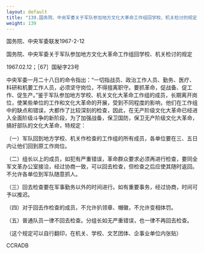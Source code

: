 ```yaml
---
layout: default
title: "139.国务院、中央军委关于军队参加地方文化大革命工作组回学校、机关检讨的规定"
weight: 139
---
```


国务院、中央军委联发1967-2-12

国务院、中央军委关于军队参加地方文化大革命工作组回学校、机关检讨的规定

1967.02.12；［67］国秘字23号

中央军委一月二十八日的命令指出：“一切指战员、政治工作人员、勤务、医疗、科研和机要工作人员，必须坚守岗位，不得擅离职守。要抓革命，促战备、促工作、促生产。”鉴于军队参加地方学校、机关文化大革命工作组的成员，长期离开岗位，使某些单位的工作和文化大革命的开展，受到不同程度的影响，他们在工作组中的缺点和错误，大都作了比较深刻的检查，因此，在无产阶级文化大革命已经进入全面阶级斗争的新阶段，为了加强战备，保卫国防，保卫无产阶级文化大革命，搞好部队的文化大革命，特规定：

（一）军队回到地方学校、机关作检查的工作组的所有成员，各单位要在三、五日内让他们回到原工作岗位。

（二）组长以上的成员，如犯有严重错误，革命群众要求必须再进行检查，要同全军文革办公室接洽，经过协商一致，可以回去检查，但检查之后应使其随时返回。不允许各单位到军队随意抓人。

（三）回去检查要在军事勤务以外的时间进行。如有重要事务，经过协商，时间可予以推迟。

（四）对于回去作检查的成员，不允许扒领章、帽徽，不允许变相体罚。

（五）普通队员一律不回去检查。分组长如无严重错误，也一律不再回去检查。

（这个规定可以自行翻印，在机关、学校、文艺团体、企事业单位内张贴）

CCRADB

